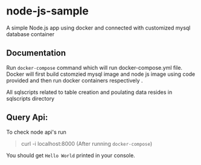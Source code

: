# node-js-sample

A simple Node.js app using docker and connected with customized mysql database container


## Documentation

Run `docker-compose` command which will run docker-compose.yml file. Docker will first build cstomzied mysql image and node js image using code 
provided and then run docker containers respectively . 

All sqlscripts related to table creation and poulating data resides in sqlscripts directory


## Query Api:

To check node api's run

> curl -i localhost:8000 (After running `docker-compose`) 

You should get `Hello World` printed in your console.





